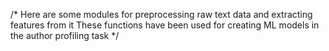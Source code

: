 /*
Here are some modules for preprocessing raw text data and extracting features from it
These functions have been used for creating ML models in the author profiling task
*/
